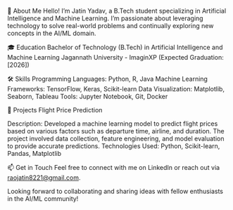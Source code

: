 👋 About Me
Hello! I’m Jatin Yadav, a B.Tech student specializing in Artificial Intelligence and Machine Learning. I’m passionate about leveraging technology to solve real-world problems and continually exploring new concepts in the AI/ML domain.

🎓 Education
Bachelor of Technology (B.Tech) in Artificial Intelligence and Machine Learning
Jagannath University - ImaginXP (Expected Graduation: [2026])

🛠️ Skills
Programming Languages: Python, R, Java
Machine Learning Frameworks: TensorFlow, Keras, Scikit-learn
Data Visualization: Matplotlib, Seaborn, Tableau
Tools: Jupyter Notebook, Git, Docker

🚀 Projects
Flight Price Prediction

Description: Developed a machine learning model to predict flight prices based on various factors such as departure time, airline, and duration. The project involved data collection, feature engineering, and model evaluation to provide accurate predictions.
Technologies Used: Python, Scikit-learn, Pandas, Matplotlib

📫 Get in Touch
Feel free to connect with me on LinkedIn or reach out via raojatin8221@gmail.com.

Looking forward to collaborating and sharing ideas with fellow enthusiasts in the AI/ML community!
